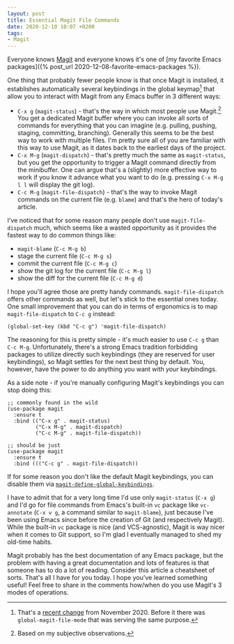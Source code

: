 ```yaml
---
layout: post
title: Essential Magit File Commands
date: 2020-12-10 10:07 +0200
tags:
- Magit
---
```


Everyone knows [Magit](https://magit.vc/) and everyone knows it's one of [my favorite
Emacs packages]({% post_url 2020-12-08-favorite-emacs-packages %}).

One thing that probably fewer people know is that once Magit is installed,
it establishes automatically several keybindings in the global keymap[^1] that allow you to
interact with Magit from any Emacs buffer in 3 different ways:

* `C-x g` (`magit-status`) - that's the way in which most people use Magit.[^2] You get a dedicated Magit buffer where you can invoke all sorts of commands for everything that you can imagine (e.g. pulling, pushing, staging, committing, branching). Generally this seems to be the best way to work with multiple files. I'm pretty sure
all of you are familiar with this way to use Magit, as it dates back to the earliest days of the project.
* `C-x M-g` (`magit-dispatch`) - that's pretty much the same as `magit-status`, but you get the opportunity to trigger a Magit command directly from the minibuffer. One can argue that's a (slightly) more effective way to work if you know it advance what you want to do (e.g. pressing `C-x M-g l l` will display the git log).
* `C-c M-g` (`magit-file-dispatch`) - that's the way to invoke Magit commands on the current file (e.g. `blame`) and that's the hero of today's article.

I've noticed that for some reason many people don't use `magit-file-dispatch` much, which seems like a wasted opportunity as it provides the
fastest way to do common things like:

* `magit-blame` (`C-c M-g b`)
* stage the current file (`C-c M-g s`)
* commit the current file (`C-c M-g c`)
* show the git log for the current file (`C-c M-g l`)
* show the diff for the current file (`C-c M-g d`)

I hope you'll agree those are pretty handy commands. `magit-file-dispatch` offers other commands as well, but let's stick to the
essential ones today. One small improvement that you can do in terms of ergonomics is to map `magit-file-dispatch` to `C-c g` instead:

``` emacs-lisp
(global-set-key (kbd "C-c g") 'magit-file-dispatch)
```

The reasoning for this is pretty simple - it's much easier to use `C-c g` than `C-c M-g`. Unfortunately, there's a strong Emacs tradition forbidding packages
to utilize directly such keybindings (they are reserved for user keybindings), so Magit settles for the next best thing by default. You, however, have the power
to do anything you want with _your_ keybindings.

As a side note - if you're manually configuring Magit's keybindings you can stop doing this:

``` emacs-lisp
;; commonly found in the wild
(use-package magit
  :ensure t
  :bind (("C-x g" . magit-status)
         ("C-x M-g" . magit-dispatch)
         ("C-c M-g" . magit-file-dispatch))

;; should be just
(use-package magit
  :ensure t
  :bind ((("C-c g" . magit-file-dispatch))
```

If for some reason you don't like the default Magit keybindings, you can disable them via [`magit-define-global-keybindings`](https://magit.vc/manual/magit/Default-Bindings.html).

I have to admit that for a very long time I'd use only `magit-status`
(`C-x g`) and I'd go for file commands from Emacs's built-in `vc`
package like `vc-annotate` (`C-x v g`, a command similar to
`magit-blame`), just because I've been using Emacs since before the
creation of Git (and respectively Magit).  While the built-in `vc`
package is nice (and VCS-agnostic), Magit is way nicer when it comes
to Git support, so I'm glad I eventually managed to shed my old-time habits.

Magit probably has the best documentation of any Emacs package, but the problem with having a great documentation and lots of features
is that someone has to do a lot of reading. Consider this article a cheatsheet of sorts.
That's all I have for you today. I hope you've learned something useful! Feel free to share in the comments how/when do you use Magit's
3 modes of operations.

[^1]: That's a [recent change](https://github.com/magit/magit/pull/4237) from November 2020. Before it there was `global-magit-file-mode` that was serving the same purpose.
[^2]: Based on my subjective observations.
